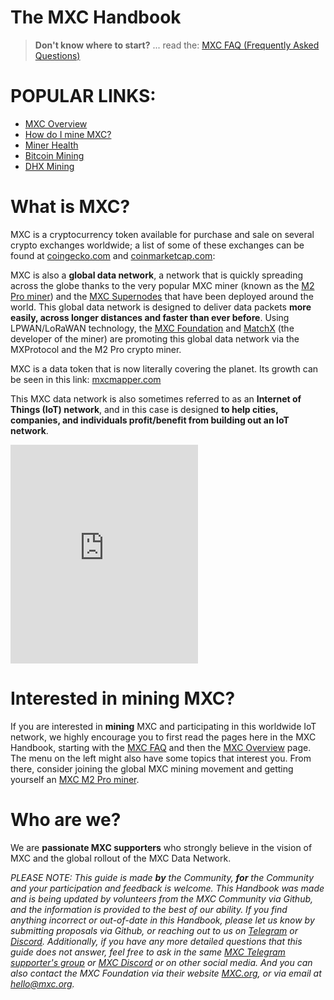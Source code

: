 # The MXC Handbook

> **Don't know where to start?** ... read the: [MXC FAQ (Frequently Asked Questions)](MDFiles/MXCFAQ.md)   

<!-- The handbook mentioned in the MXC newsupdate!  -->
<!-- <iframe height="350" src="https://www.youtube.com/embed/sLjdkI5KRQo?start=73" title="Mxchandbook mention" frameborder="0" allow="accelerometer; autoplay; clipboard-write; encrypted-media; gyroscope; picture-in-picture" allowfullscreen></iframe> -->

#

# POPULAR LINKS:
- [MXC Overview](MDFiles/MXCOverview)
- [How do I mine MXC?](MDFiles/MXCFAQ?id=how-do-i-mine-mxc)
- [Miner Health](MDFiles/MXCFAQ?id=what-is-miner-health)
- [Bitcoin Mining](MXCFAQ?id=how-is-it-possible-to-mine-btc-with-the-m2-pro)
- [DHX Mining](MDFiles/DHX)

#

# What is MXC?

MXC is a cryptocurrency token available for purchase and sale on several crypto exchanges worldwide; a list of some of these exchanges can be found at [coingecko.com](https://www.coingecko.com/en/coins/mxc#markets) and [coinmarketcap.com](https://coinmarketcap.com/currencies/mxc/markets/):

<script src="https://widgets.coingecko.com/coingecko-coin-ticker-widget.js"></script>
<coingecko-coin-ticker-widget  coin-id="mxc" currency="usd" locale="en"></coingecko-coin-ticker-widget>

MXC is also a **global data network**, a network that is quickly spreading across the globe thanks to the very popular MXC miner (known as the [M2 Pro miner](https://matchx.io/pages/m2-pro-miner)) and the [MXC Supernodes](https://www.mxc.org/mxc-supernode) that have been deployed around the world. This global data network is designed to deliver data packets **more easily, across longer distances and faster than ever before**. Using LPWAN/LoRaWAN technology, the [MXC Foundation](https://mxc.org) and [MatchX](https://matchx.io) (the developer of the miner) are promoting this global data network via the MXProtocol and the M2 Pro crypto miner. 

MXC is a data token that is now literally covering the planet. Its growth can be seen in this link: [mxcmapper.com](https://mxcmapper.com/)

This MXC data network is also sometimes referred to as an **Internet of Things (IoT) network**, and in this case is designed **to help cities, companies, and individuals profit/benefit from building out an IoT network**.

<iframe height="350" src="https://www.youtube.com/embed/7TYA6awG0j4" title="MXC coin explained" frameborder="0" allow="accelerometer; autoplay; clipboard-write; encrypted-media; gyroscope; picture-in-picture" allowfullscreen></iframe>

# Interested in mining MXC?

If you are interested in **mining** MXC and participating in this worldwide IoT network, we highly encourage you to first read the pages here in the MXC Handbook, starting with the [MXC FAQ](MDFiles/MXCFAQ.md) and then the [MXC Overview](MDFiles/MXCOverview) page. The menu on the left might also have some topics that interest you. From there, consider joining the global MXC mining movement and getting yourself an [MXC M2 Pro miner](https://matchx.io/pages/m2-pro-miner).

# Who are we?

We are **passionate MXC supporters** who strongly believe in the vision of MXC and the global rollout of the MXC Data Network. 

<i>PLEASE NOTE: This guide is made **by** the Community, **for** the Community and your participation and feedback is welcome. This Handbook was made and is being updated by volunteers from the MXC Community via Github, and the information is provided to the best of our ability. If you find anything incorrect or out-of-date in this Handbook, please let us know by submitting proposals via Github, or reaching out to us on [Telegram](https://t.me/mxcfoundation) or [Discord](https://mxc.news/mxcdiscord). Additionally, if you have any more detailed questions that this guide does not answer, feel free to ask in the same [MXC Telegram supporter's group](https://t.me/mxcfoundation) or [MXC Discord](https://mxc.news/mxcdiscord) or on other social media. And you can also contact the MXC Foundation via their website [MXC.org](https://www.mxc.org/), or via email at hello@mxc.org. </i>
